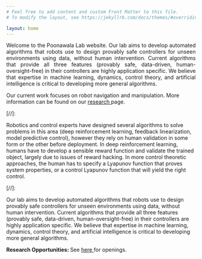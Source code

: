 ```yaml
---
# Feel free to add content and custom Front Matter to this file.
# To modify the layout, see https://jekyllrb.com/docs/themes/#overriding-theme-defaults

layout: home
---
```

<div>
<p align="justify">Welcome to the Poonawala Lab website. Our lab aims to develop automated algorithms that robots use to design provably safe controllers for unseen environments using data, without human intervention. Current algorithms that provide all three features (provably safe, data-driven, human-oversight-free) in their controllers are highly application specific. We believe that expertise in machine learning, dynamics, control theory, and artificial intelligence is critical to developing more general algorithms.</p>

<p>Our current work focuses on robot navigation and manipulation. More information can be found on our <a href="{{site.baseurl | prepend:site.url}}/research/" > research </a> page.</p>

</div>
[//]:<p>Robotics and control experts have designed several algorithms to solve problems in this area (deep reinforcement learning, feedback linearization, model predictive control), however they rely on human validation in some form or the other before deployment. In deep reinforcement learning, humans have to develop a sensible reward function and validate the trained object, largely due to issues of reward hacking. In more control theoretic approaches, the human has to specify a Lyapunov function that proves system properties, or a control Lyapunov function that will yield the right control.</p>
[//]:<p>Our lab aims to develop automated algorithms that robots use to design provably safe controllers for unseen environments using data, without human intervention. Current algorithms that provide all three features (provably safe, data-driven, human-oversight-free) in their controllers are highly application specific. We believe that expertise in machine learning, dynamics, control theory, and artificial intelligence is critical to developing more general algorithms.</p>

<b> Research Opportunities: </b> See  <a href="{{site.baseurl | prepend:site.url}}/people/#labopenings"> here </a> for openings.
